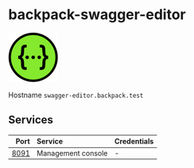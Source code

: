 # backpack-swagger-editor

![Swagger](../../doc/assets/logos/swagger.png)

Hostname `swagger-editor.backpack.test`

## Services

| Port | Service | Credentials
| ---: | :------ | :----------
| [8091](http://swagger-editor.backpack.test:8091) | Management console | -
